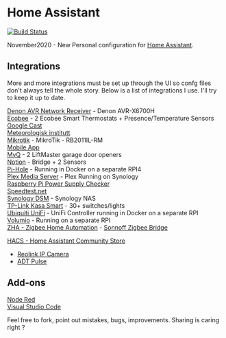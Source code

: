 # Home Assistant #

[![Build Status](https://travis-ci.com/HooverG/home-assistant-configuration.svg?branch=master)](https://travis-ci.com/HooverG/home-assistant-configuration)

November2020 - New Personal configuration for [Home Assistant](https://www.home-assistant.io/).

## Integrations ##
More and more integrations must be set up through the UI so confg files don't always tell the whole story.
Below is a list of integrations I use. I'll try to keep it up to date.  

[Denon AVR Network Receiver](https://www.home-assistant.io/integrations/denonavr/) - Denon AVR-X6700H  
[Ecobee](https://www.home-assistant.io/integrations/ecobee/) - 2 Ecobee Smart Thermostats + Presence/Temperature Sensors  
[Google Cast](https://www.home-assistant.io/integrations/cast/)  
[Meteorologisk institutt](https://www.home-assistant.io/integrations/met/)  
[Mikrotik](https://www.home-assistant.io/integrations/mikrotik/) - MikroTik - RB2011IL-RM  
[Mobile App](https://www.home-assistant.io/integrations/mobile_app/)  
[MyQ](https://www.home-assistant.io/integrations/myq/)  - 2 LiftMaster garage door openers  
[Notion](https://www.home-assistant.io/integrations/notion/) - Bridge + 2 Sensors  
[Pi-Hole](https://www.home-assistant.io/integrations/pi_hole/) - Running in Docker on a separate RPI4  
[Plex Media Server](https://www.home-assistant.io/integrations/plex/)  - Plex Running on Synology  
[Raspberry Pi Power Supply Checker](https://www.home-assistant.io/integrations/rpi_power/)  
[Speedtest.net](https://www.home-assistant.io/integrations/speedtestdotnet/)  
[Synology DSM](https://www.home-assistant.io/integrations/synology_dsm/) - Synology NAS  
[TP-Link Kasa Smart](https://www.home-assistant.io/integrations/tplink/) - 30+ switches/lights  
[Ubiquiti UniFi](https://www.home-assistant.io/integrations/unifi/) - UniFi Controller running in Docker on a separate RPI  
[Volumio](https://www.home-assistant.io/integrations/volumio/) - Running on a separate RPI  
[ZHA - Zigbee Home Automation](https://www.home-assistant.io/integrations/zha/) - [Sonnoff Zigbee Bridge](https://sonoff.tech/product/smart-home-security/zbbridge/)  


[HACS - Home Assistant Community Store](https://hacs.xyz/)  
* [Reolink IP Camera](https://github.com/fwestenberg/reolink_dev)  
* [ADT Pulse](https://github.com/rsnodgrass/hass-adtpulse)  

## Add-ons ##
[Node Red](https://github.com/hassio-addons/addon-node-red)  
[Visual Studio Code](https://github.com/hassio-addons/addon-vscode)    

Feel free to fork, point out mistakes, bugs, improvements. Sharing is caring right ?